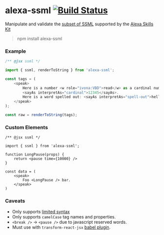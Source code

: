 # alexa-ssml [![Build Status](https://travis-ci.org/nickclaw/alexa-ssml.svg?branch=master)](https://travis-ci.org/nickclaw/alexa-ssml)

Manipulate and validate the [subset of SSML](https://developer.amazon.com/public/solutions/alexa/alexa-skills-kit/docs/speech-synthesis-markup-language-ssml-reference) supported by the [Alexa Skills Kit](https://developer.amazon.com/public/solutions/alexa/alexa-skills-kit)

> npm install alexa-ssml


### Example

```js
/** @jsx ssml */

import { ssml, renderToString } from 'alexa-ssml';

const tags = (
    <speak>
        Here is a number <w role="ivona:VBD">read</w> as a cardinal number:
        <sayAs interpretAs="cardinal">12345</sayAs>.
        Here is a word spelled out: <sayAs interpretAs="spell-out">hello</sayAs>.
    </speak>
);

const raw = renderToString(tags);
```

### Custom Elements

```
/** @jsx ssml */

import { ssml } from 'alexa-ssml';

function LongPause(props) {
    return <pause time={10000} />
}

const data = (
    <speak>
        Foo <LongPause /> bar.
    </speak>
)
```

### Caveats

 * Only supports [limited syntax](https://developer.amazon.com/public/solutions/alexa/alexa-skills-kit/docs/speech-synthesis-markup-language-ssml-reference)
 * Only supports `camelCase` tag names and properties.
 * `<break />` -> `<pause />` due to javascript reserved words.
 * Must use with `transform-react-jsx` [babel plugin](https://babeljs.io/docs/plugins/transform-react-jsx/).
